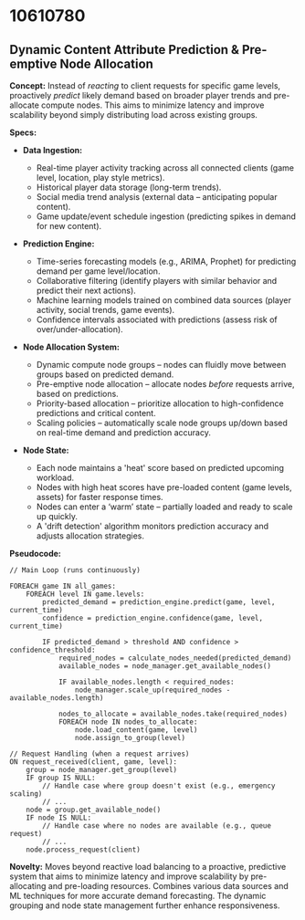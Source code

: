 # 10610780

## Dynamic Content Attribute Prediction & Pre-emptive Node Allocation

**Concept:** Instead of *reacting* to client requests for specific game levels, proactively *predict* likely demand based on broader player trends and pre-allocate compute nodes. This aims to minimize latency and improve scalability beyond simply distributing load across existing groups.

**Specs:**

*   **Data Ingestion:**
    *   Real-time player activity tracking across all connected clients (game level, location, play style metrics).
    *   Historical player data storage (long-term trends).
    *   Social media trend analysis (external data – anticipating popular content).
    *   Game update/event schedule ingestion (predicting spikes in demand for new content).

*   **Prediction Engine:**
    *   Time-series forecasting models (e.g., ARIMA, Prophet) for predicting demand per game level/location.
    *   Collaborative filtering (identify players with similar behavior and predict their next actions).
    *   Machine learning models trained on combined data sources (player activity, social trends, game events).
    *   Confidence intervals associated with predictions (assess risk of over/under-allocation).

*   **Node Allocation System:**
    *   Dynamic compute node groups – nodes can fluidly move between groups based on predicted demand.
    *   Pre-emptive node allocation – allocate nodes *before* requests arrive, based on predictions.
    *   Priority-based allocation – prioritize allocation to high-confidence predictions and critical content.
    *   Scaling policies – automatically scale node groups up/down based on real-time demand and prediction accuracy.

*   **Node State:**
    *   Each node maintains a 'heat' score based on predicted upcoming workload.
    *   Nodes with high heat scores have pre-loaded content (game levels, assets) for faster response times.
    *   Nodes can enter a ‘warm’ state – partially loaded and ready to scale up quickly.
    *   A 'drift detection' algorithm monitors prediction accuracy and adjusts allocation strategies.

**Pseudocode:**

```
// Main Loop (runs continuously)

FOREACH game IN all_games:
    FOREACH level IN game.levels:
        predicted_demand = prediction_engine.predict(game, level, current_time)
        confidence = prediction_engine.confidence(game, level, current_time)

        IF predicted_demand > threshold AND confidence > confidence_threshold:
            required_nodes = calculate_nodes_needed(predicted_demand)
            available_nodes = node_manager.get_available_nodes()

            IF available_nodes.length < required_nodes:
                node_manager.scale_up(required_nodes - available_nodes.length)

            nodes_to_allocate = available_nodes.take(required_nodes)
            FOREACH node IN nodes_to_allocate:
                node.load_content(game, level)
                node.assign_to_group(level)

// Request Handling (when a request arrives)
ON request_received(client, game, level):
    group = node_manager.get_group(level)
    IF group IS NULL:
        // Handle case where group doesn't exist (e.g., emergency scaling)
        // ...
    node = group.get_available_node()
    IF node IS NULL:
        // Handle case where no nodes are available (e.g., queue request)
        // ...
    node.process_request(client)
```

**Novelty:** Moves beyond reactive load balancing to a proactive, predictive system that aims to minimize latency and improve scalability by pre-allocating and pre-loading resources. Combines various data sources and ML techniques for more accurate demand forecasting. The dynamic grouping and node state management further enhance responsiveness.